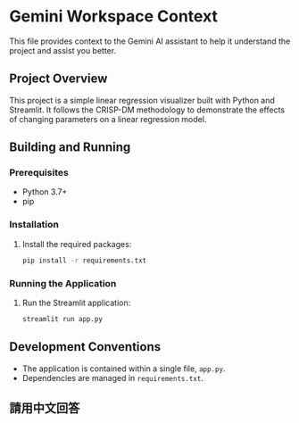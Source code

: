 # Gemini Workspace Context

This file provides context to the Gemini AI assistant to help it understand the project and assist you better.

## Project Overview

This project is a simple linear regression visualizer built with Python and Streamlit. It follows the CRISP-DM methodology to demonstrate the effects of changing parameters on a linear regression model.

## Building and Running

### Prerequisites

- Python 3.7+
- pip

### Installation

1.  Install the required packages:

    ```bash
    pip install -r requirements.txt
    ```

### Running the Application

1.  Run the Streamlit application:

    ```bash
    streamlit run app.py
    ```

## Development Conventions

- The application is contained within a single file, `app.py`.
- Dependencies are managed in `requirements.txt`.

## 請用中文回答 ##
